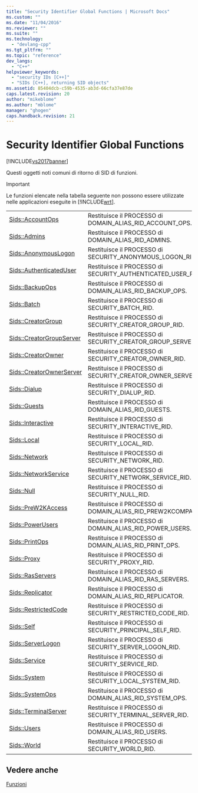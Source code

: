 ```yaml
---
title: "Security Identifier Global Functions | Microsoft Docs"
ms.custom: ""
ms.date: "11/04/2016"
ms.reviewer: ""
ms.suite: ""
ms.technology: 
  - "devlang-cpp"
ms.tgt_pltfrm: ""
ms.topic: "reference"
dev_langs: 
  - "C++"
helpviewer_keywords: 
  - "security IDs [C++]"
  - "SIDs [C++], returning SID objects"
ms.assetid: 85404dcb-c59b-4535-ab3d-66cfa37e87de
caps.latest.revision: 20
author: "mikeblome"
ms.author: "mblome"
manager: "ghogen"
caps.handback.revision: 21
---
```

# Security Identifier Global Functions
[!INCLUDE[vs2017banner](../../assembler/inline/includes/vs2017banner.md)]

Questi oggetti noti comuni di ritorno di SID di funzioni.  
  
> [!IMPORTANT]
>  Le funzioni elencate nella tabella seguente non possono essere utilizzate nelle applicazioni eseguite in [!INCLUDE[wrt](../../atl/reference/includes/wrt_md.md)].  
  
|||  
|-|-|  
|[Sids::AccountOps](../Topic/Sids::AccountOps.md)|Restituisce il PROCESSO di DOMAIN\_ALIAS\_RID\_ACCOUNT\_OPS.|  
|[Sids::Admins](../Topic/Sids::Admins.md)|Restituisce il PROCESSO di DOMAIN\_ALIAS\_RID\_ADMINS.|  
|[Sids::AnonymousLogon](../Topic/Sids::AnonymousLogon.md)|Restituisce il PROCESSO di SECURITY\_ANONYMOUS\_LOGON\_RID.|  
|[Sids::AuthenticatedUser](../Topic/Sids::AuthenticatedUser.md)|Restituisce il PROCESSO di SECURITY\_AUTHENTICATED\_USER\_RID.|  
|[Sids::BackupOps](../Topic/Sids::BackupOps.md)|Restituisce il PROCESSO di DOMAIN\_ALIAS\_RID\_BACKUP\_OPS.|  
|[Sids::Batch](../Topic/Sids::Batch.md)|Restituisce il PROCESSO di SECURITY\_BATCH\_RID.|  
|[Sids::CreatorGroup](../Topic/Sids::CreatorGroup.md)|Restituisce il PROCESSO di SECURITY\_CREATOR\_GROUP\_RID.|  
|[Sids::CreatorGroupServer](../Topic/Sids::CreatorGroupServer.md)|Restituisce il PROCESSO di SECURITY\_CREATOR\_GROUP\_SERVER\_RID.|  
|[Sids::CreatorOwner](../Topic/Sids::CreatorOwner.md)|Restituisce il PROCESSO di SECURITY\_CREATOR\_OWNER\_RID.|  
|[Sids::CreatorOwnerServer](../Topic/Sids::CreatorOwnerServer.md)|Restituisce il PROCESSO di SECURITY\_CREATOR\_OWNER\_SERVER\_RID.|  
|[Sids::Dialup](../Topic/Sids::Dialup.md)|Restituisce il PROCESSO di SECURITY\_DIALUP\_RID.|  
|[Sids::Guests](../Topic/Sids::Guests.md)|Restituisce il PROCESSO di DOMAIN\_ALIAS\_RID\_GUESTS.|  
|[Sids::Interactive](../Topic/Sids::Interactive.md)|Restituisce il PROCESSO di SECURITY\_INTERACTIVE\_RID.|  
|[Sids::Local](../Topic/Sids::Local.md)|Restituisce il PROCESSO di SECURITY\_LOCAL\_RID.|  
|[Sids::Network](../Topic/Sids::Network.md)|Restituisce il PROCESSO di SECURITY\_NETWORK\_RID.|  
|[Sids::NetworkService](../Topic/Sids::NetworkService.md)|Restituisce il PROCESSO di SECURITY\_NETWORK\_SERVICE\_RID.|  
|[Sids::Null](../Topic/Sids::Null.md)|Restituisce il PROCESSO di SECURITY\_NULL\_RID.|  
|[Sids::PreW2KAccess](../Topic/Sids::PreW2KAccess.md)|Restituisce il PROCESSO di DOMAIN\_ALIAS\_RID\_PREW2KCOMPACCESS.|  
|[Sids::PowerUsers](../Topic/Sids::PowerUsers.md)|Restituisce il PROCESSO di DOMAIN\_ALIAS\_RID\_POWER\_USERS.|  
|[Sids::PrintOps](../Topic/Sids::PrintOps.md)|Restituisce il PROCESSO di DOMAIN\_ALIAS\_RID\_PRINT\_OPS.|  
|[Sids::Proxy](../Topic/Sids::Proxy.md)|Restituisce il PROCESSO di SECURITY\_PROXY\_RID.|  
|[Sids::RasServers](../Topic/Sids::RasServers.md)|Restituisce il PROCESSO di DOMAIN\_ALIAS\_RID\_RAS\_SERVERS.|  
|[Sids::Replicator](../Topic/Sids::Replicator.md)|Restituisce il PROCESSO di DOMAIN\_ALIAS\_RID\_REPLICATOR.|  
|[Sids::RestrictedCode](../Topic/Sids::RestrictedCode.md)|Restituisce il PROCESSO di SECURITY\_RESTRICTED\_CODE\_RID.|  
|[Sids::Self](../Topic/Sids::Self.md)|Restituisce il PROCESSO di SECURITY\_PRINCIPAL\_SELF\_RID.|  
|[Sids::ServerLogon](../Topic/Sids::ServerLogon.md)|Restituisce il PROCESSO di SECURITY\_SERVER\_LOGON\_RID.|  
|[Sids::Service](../Topic/Sids::Service.md)|Restituisce il PROCESSO di SECURITY\_SERVICE\_RID.|  
|[Sids::System](../Topic/Sids::System.md)|Restituisce il PROCESSO di SECURITY\_LOCAL\_SYSTEM\_RID.|  
|[Sids::SystemOps](../Topic/Sids::SystemOps.md)|Restituisce il PROCESSO di DOMAIN\_ALIAS\_RID\_SYSTEM\_OPS.|  
|[Sids::TerminalServer](../Topic/Sids::TerminalServer.md)|Restituisce il PROCESSO di SECURITY\_TERMINAL\_SERVER\_RID.|  
|[Sids::Users](../Topic/Sids::Users.md)|Restituisce il PROCESSO di DOMAIN\_ALIAS\_RID\_USERS.|  
|[Sids::World](../Topic/Sids::World.md)|Restituisce il PROCESSO di SECURITY\_WORLD\_RID.|  
  
## Vedere anche  
 [Funzioni](../../atl/reference/atl-functions.md)